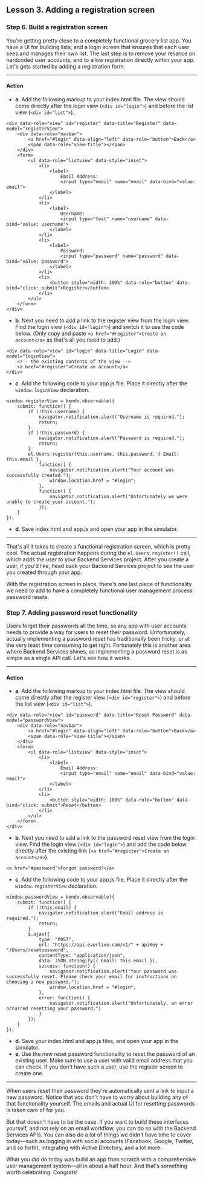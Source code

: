 ## Lesson 3. Adding a registration screen

### Step 6. Build a registration screen

You're getting pretty close to a completely functional grocery list app. You have a UI for building lists, and a login screen that ensures that each user sees and manages their own list. The last step is to remove your reliance on hardcoded user accounts, and to allow registration directly within your app. Let's gets started by adding a registration form.

<hr data-action="start" />

#### Action

* **a**. Add the following markup to your index.html file. The view should come directly after the login view (`<div id="login">`) and before the list view (`<div id="list">`).
```
<div data-role="view" id="register" data-title="Register" data-model="registerView">
    <div data-role="navbar">
        <a href="#login" data-align="left" data-role="button">Back</a>
        <span data-role="view-title"></span>
    </div>
    <form>
        <ul data-role="listview" data-style="inset">
            <li>
                <label>
                    Email Address:
                    <input type="email" name="email" data-bind="value: email">
                </label>
            </li>
            <li>
                <label>
                    Username:
                    <input type="text" name="username" data-bind="value: username">
                </label>
            </li>                
            <li>
                <label>
                    Password:
                    <input type="password" name="password" data-bind="value: password">
                </label>
            </li>
            <li>
                <button style="width: 100%" data-role="button" data-bind="click: submit">Register</button>
            </li>
        </ul>
    </form>
</div>
```
* **b**. Next you need to add a link to the register view from the login view. Find the login view (`<div id="login">`) and switch it to use the code below. (Only copy and paste `<a href="#register">Create an account</a>` as that's all you need to add.)
```
<div data-role="view" id="login" data-title="Login" data-model="loginView">
    <!-- the existing contents of the view -->
    <a href="#register">Create an account</a>
</div>
```
* **c**. Add the following code to your app.js file. Place it directly after the `window.loginView` declaration.
```
window.registerView = kendo.observable({
    submit: function() {
        if (!this.username) {
            navigator.notification.alert("Username is required.");
            return;
        }
        if (!this.password) {
            navigator.notification.alert("Password is required.");
            return;
        }
        el.Users.register(this.username, this.password, { Email: this.email },
            function() {
                navigator.notification.alert("Your account was successfully created.");
                window.location.href = "#login";
            },
            function() {
                navigator.notification.alert("Unfortunately we were unable to create your account.");
            });
    }
});
```
* **d**. Save index.html and app.js and open your app in the simulator.

<hr data-action="end" />

That's all it takes to create a functional registration screen, which is pretty cool. The actual registration happens during the `el.Users.register()` call, which adds the user to your Backend Services project. After you create a user, if you'd like, head back your Backend Services project to see the user you created through your app.

With the registration screen in place, there's one last piece of functionality we need to add to have a completely functional user management process: password resets.

### Step 7. Adding password reset functionality

Users forget their passwords all the time, so any app with user accounts needs to provide a way for users to reset their password. Unfortunately, actually implementing a password reset has traditionally been tricky, or at the very least time consuming to get right. Fortunately this is another area where Backend Services shines, as implementing a password reset is as simple as a single API call. Let's see how it works.

<hr data-action="start" />

#### Action

* **a**. Add the following markup to your index.html file. The view should come directly after the register view (`<div id="register">`) and before the list view (`<div id="list">`).
```
<div data-role="view" id="password" data-title="Reset Password" data-model="passwordView">
    <div data-role="navbar">
        <a href="#login" data-align="left" data-role="button">Back</a>
        <span data-role="view-title"></span>
    </div>
    <form>
        <ul data-role="listview" data-style="inset">
            <li>
                <label>
                    Email Address:
                    <input type="email" name="email" data-bind="value: email">
                </label>
            </li>
            <li>
                <button style="width: 100%" data-role="button" data-bind="click: submit">Reset</button>
            </li>
        </ul>
    </form>
</div>
```
* **b**. Next you need to add a link to the password reset view from the login view. Find the login view (`<div id="login">`) and add the code below directly after the existing link (`<a href="#register">Create an account</a>`).
```
<a href="#password">Forgot password?</a>
```
* **c**. Add the following code to your app.js file. Place it directly after the `window.registerView` declaration.
```
window.passwordView = kendo.observable({
    submit: function() {
        if (!this.email) {
            navigator.notification.alert("Email address is required.");
            return;
        }
        $.ajax({
            type: "POST",
            url: "https://api.everlive.com/v1/" + apiKey + "/Users/resetpassword",
            contentType: "application/json",
            data: JSON.stringify({ Email: this.email }),
            success: function() {
                navigator.notification.alert("Your password was successfully reset. Please check your email for instructions on choosing a new password.");
                window.location.href = "#login";
            },
            error: function() {
                navigator.notification.alert("Unfortunately, an error occurred resetting your password.")
            }
        });
    }
});
```
* **d**. Save your index.html and app.js files, and open your app in the simulator.
* **e**. Use the new reset password functionality to reset the password of an existing user. Make sure to use a user with valid email address that you can check. If you don't have such a user, use the register screen to create one.

<hr data-action="end" />

When users reset their password they're automatically sent a link to input a new password. Notice that you don't have to worry about building any of that functionality yourself. The emails and actual UI for resetting passwords is taken care of for you.

But that doesn't have to be the case. If you want to build these interfaces yourself, and not rely on an email workflow, you can do so with the Backend Services APIs. You can also do a lot of things we didn't have time to cover today—such as logging in with social accounts (Facebook, Google, Twitter, and so forth), integrating with Active Directory, and a lot more.

What you *did* do today was build an app from scratch with a comprehensive user management system—all in about a half hour. And that's something worth celebrating. Congrats!
